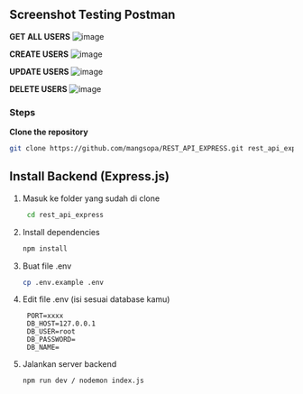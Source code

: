 ## Screenshot Testing Postman

**GET ALL USERS**
![image](https://github.com/user-attachments/assets/744de7a9-1e28-4c45-ba0e-c07baf7553c0)

**CREATE USERS**
![image](https://github.com/user-attachments/assets/c44af151-7792-4583-90be-0d8cad8e0a68)

**UPDATE USERS**
![image](https://github.com/user-attachments/assets/da9eb72d-a68f-4eb7-b780-8ef3a8a59290)

**DELETE USERS**
![image](https://github.com/user-attachments/assets/0f7f19a0-1398-4c70-b6b1-65e1588c71fa)

### Steps

**Clone the repository**
   ```bash
   git clone https://github.com/mangsopa/REST_API_EXPRESS.git rest_api_express
   ```

## **Install Backend (Express.js)**

1. Masuk ke folder yang sudah di clone
   ```bash
    cd rest_api_express
   ```

2. Install dependencies
   ```bash
   npm install
   ```

3. Buat file .env
   ```bash
   cp .env.example .env
   ```

4. Edit file .env (isi sesuai database kamu)
   ```env
    PORT=xxxx
    DB_HOST=127.0.0.1
    DB_USER=root
    DB_PASSWORD=
    DB_NAME=
   ```

5. Jalankan server backend
   ```bash
   npm run dev / nodemon index.js
   ```

